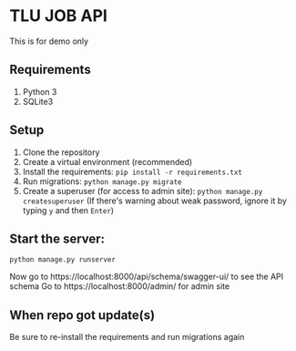 # TLU JOB API
This is for demo only

## Requirements
1. Python 3
2. SQLite3

## Setup

1. Clone the repository
2. Create a virtual environment (recommended)
3. Install the requirements: `pip install -r requirements.txt`
4. Run migrations: `python manage.py migrate`
5. Create a superuser (for access to admin site): `python manage.py createsuperuser` (If there's warning about weak password, ignore it by typing `y` and then `Enter`)

## Start the server:
```commandline
python manage.py runserver
```
Now go to https://localhost:8000/api/schema/swagger-ui/ to see the API schema
Go to https://localhost:8000/admin/ for admin site

## When repo got update(s)
Be sure to re-install the requirements and run migrations again
